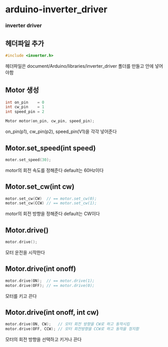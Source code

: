 # arduino-inverter_driver
### inverter driver

## 헤더파일 추가
~~~c++
#include <inverter.h>
~~~
헤더파일은 document/Arduino/libraries/inverter_driver 폴더를 만들고 안에 넣어야함

## Motor 생성
~~~c++
int on_pin    = 0
int cw_pin    = 1
int speed_pin = 2

Motor motor(on_pin, cw_pin, speed_pin);
~~~
on_pin(p1), cw_pin(p2), speed_pin(V1)을 각각 넣어준다

## Motor.set_speed(int speed)
~~~c++
moter.set_speed(30);
~~~
motor의 회전 속도를 정해준다
default는 60Hz이다

## Motor.set_cw(int cw)
~~~c++
motor.set_cw(CW)  // == motor.set_cw(0);
motor.set_cw(CCW) // == motor.set_cw(1);
~~~
motor의 회전 방향을 정해준다
default는 CW이다

## Motor.drive()
~~~c++
motor.drive();
~~~
모터 운전을 시작한다

## Motor.drive(int onoff)
~~~c++
motor.drive(ON);  // == motor.drive(1);
motor.drive(OFF); // == motor.drive(0);
~~~
모터를 키고 끈다

## Motor.drive(int onoff, int cw)
~~~c++
motor.drive(ON, CW);   // 모터 회전 방향을 CW로 하고 동작시킴
motor.drive(OFF, CCW); // 모터 회전방향을 CCW로 하고 동작을 정지함
~~~
모터의 회전 방향을 선택하고 키거나 끈다
